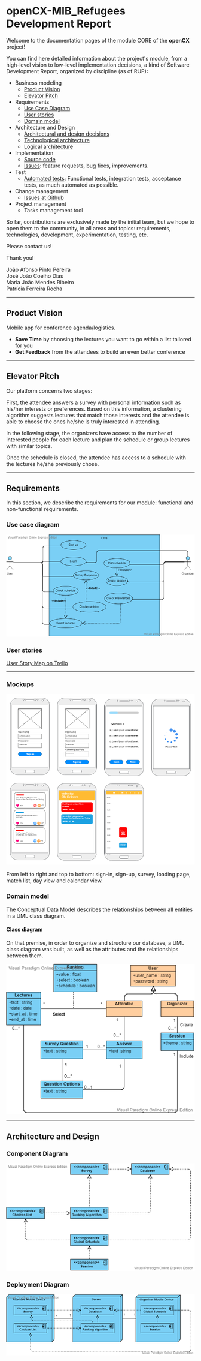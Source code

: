 # openCX-MIB_Refugees Development Report

Welcome to the documentation pages of the module CORE of the **openCX** project!

You can find here detailed information about the project's module, from a high-level vision to low-level implementation decisions, a kind of Software Development Report, organized by discipline (as of RUP):

* Business modeling 
  * [Product Vision](#Product-Vision)
  * [Elevator Pitch](#Elevator-Pitch)
* Requirements
  * [Use Case Diagram](#Use-case-diagram )
  * [User stories](#User-stories)
  * [Domain model](#domain-model)
* Architecture and Design
  * [Architectural and design decisions]()
  * [Technological architecture]()
  * [Logical architecture]()
* Implementation
  * [Source code]()
  * [Issues](): feature requests, bug fixes, improvements.
* Test
  * [Automated tests](): Functional tests, integration tests, acceptance tests, as much automated as possible.
* Change management
  * [Issues at Github]()
* Project management
  * Tasks management tool 

So far, contributions are exclusively made by the initial team, but we hope to open them to the community, in all areas and topics: requirements, technologies, development, experimentation, testing, etc.

Please contact us! 

Thank you!

João Afonso Pinto Pereira\
José João Coelho Dias\
Maria João Mendes Ribeiro\
Patrícia Ferreira Rocha

---

## Product Vision

Mobile app for conference agenda/logistics. 
- **Save Time** by choosing the lectures you want to go within a list tailored for you
- **Get Feedback** from the attendees to build an even better conference

---

## Elevator Pitch

Our platform concerns two stages:

First, the attendee answers a survey with personal information such as his/her interests or preferences. Based on this information, a clustering algorithm suggests lectures that match those interests and the attendee is able to choose the ones he/she is truly interested in attending.

In the following stage, the organizers have access to the number of interested people for each lecture and plan the schedule or group lectures with similar topics.

Once the schedule is closed, the attendee has access to a schedule with the lectures he/she previously chose.

---

## Requirements

In this section, we describe the requirements for our module: functional and non-functional requirements.

### Use case diagram
![use_case](images/use_case.png)


### User stories
[User Story Map on Trello](https://trello.com/b/tP9QxHeT/fugitivos-do-mib  )
                
---

### Mockups

![mockups](images/mockups.png)

From left to right and top to bottom: sign-in, sign-up, survey, loading page, match list, day view and calendar view.

### Domain model

The Conceptual Data Model describes the relationships between all entities in a UML class diagram.

#### Class diagram
On that premise, in order to organize and structure our database, a UML class diagram was built,
as well as the attributes and the relationships between them.

![class_diagram](images/class_diagram.png)

---
## Architecture and Design

### Component Diagram
![component_diagram](images/Component.vpd.png)

### Deployment Diagram
![deployment_diagram](images/Deployment.png)

